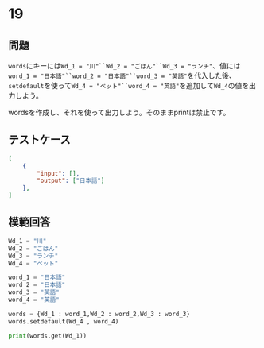 # 19
## 問題

`words`にキーには`Wd_1 = "川"``Wd_2 = "ごはん"``Wd_3 = "ランチ"`、値には`word_1 = "日本語"``word_2 = "日本語"``word_3 = "英語"`を代入した後、`setdefault`を使って`Wd_4 = "ベット"``word_4 = "英語"`を追加して`Wd_4`の値を出力しよう。

wordsを作成し、それを使って出力しよう。そのままprintは禁止です。
## テストケース

```json
[
	{
		"input": [],
		"output": ["日本語"]
  	},
]
```

## 模範回答
```python
Wd_1 = "川"
Wd_2 = "ごはん"
Wd_3 = "ランチ"
Wd_4 = "ベット"

word_1 = "日本語"
word_2 = "日本語"
word_3 = "英語"
word_4 = "英語"

words = {Wd_1 : word_1,Wd_2 : word_2,Wd_3 : word_3}
words.setdefault(Wd_4 , word_4)

print(words.get(Wd_1))
```